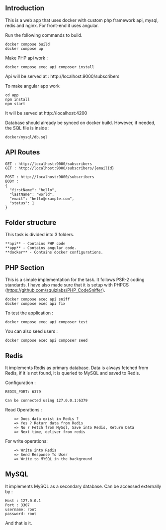 ## Introduction

This is a web app that uses docker with custom php framework api, mysql, redis and nginx. For front-end it uses angular.

Run the following commands to build.

```
docker compose build
docker compose up
```

Make PHP api work :

```
docker compose exec api composer install
```
Api will be served at : http://localhost:9000/subscribers

To make angular app work
```
cd app
npm install
npm start
```
It will be served at http://localhost:4200

Database should already be synced on docker build. However, if needed, the SQL file is inside :
```
docker/mysql/db.sql
```
## API Routes

```
GET : http://localhost:9000/subscribers
GET : http://localhost:9000/subscribers/{emailId}

POST : http://localhost:9000/subscribers
BODY :
{
  "firstName": "hello",
  "lastName": "world",
  "email": "hello@example.com",
  "status": 1
}

```

## Folder structure

This task is divided into 3 folders.
```
**api** - Contains PHP code
**app** - Contains angular code.
**docker** - Contains docker configurations.
```

## PHP Section

This is a simple implementation for the task. It follows PSR-2 coding standards. I have also made sure that it is setup with PHPCS (https://github.com/squizlabs/PHP_CodeSniffer).

```
docker compose exec api sniff
docker compose exec api fix
```

To test the application :
```
docker compose exec api composer test
```

You can also seed users : 

```
docker compose exec api composer seed
```

## Redis

It implements Redis as primary database. Data is always fetched from Redis, if it is not found, it is queried to MySQL and saved to Redis.

Configuration :
```
REDIS_PORT: 6379

Can be connected using 127.0.0.1:6379
```

Read Operations :
```
	=> Does data exist in Redis ?
	=> Yes ? Return data from Redis
	=> No ? Fetch from MySql, Save into Redis, Return Data
	=> Next time, deliver from redis
```

For write operations:
```
	=> Write into Redis
	=> Send Response To User
	=> Write to MYSQL in the background
```
## MySQL

It implements MySQL as a secondary database. Can be accessed externally by :
```
Host : 127.0.0.1
Port : 3307
username: root
password: root
```

And that is it.
